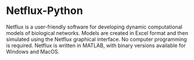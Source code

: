 # Netflux-Python
Netflux is a user-friendly software for developing dynamic computational models of biological networks. Models are created in Excel format and then simulated using the Netflux graphical interface. No computer programming is required. Netflux is written in MATLAB, with binary versions available for Windows and MacOS.
